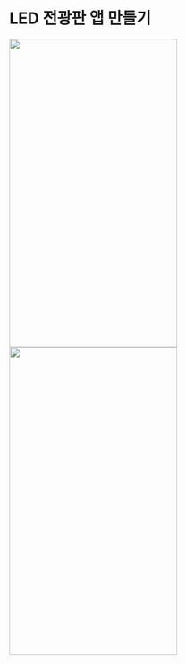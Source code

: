 LED 전광판 앱 만들기
===========
<img src="https://user-images.githubusercontent.com/55949986/204124754-16cba7c3-1cb4-4362-a5e0-83ba917508db.gif" width="300" height="550"/>
<img src="https://user-images.githubusercontent.com/55949986/204124759-f1f25cea-3f4d-476c-b800-4d2ba7df7d24.gif" width="300" height="550"/>
